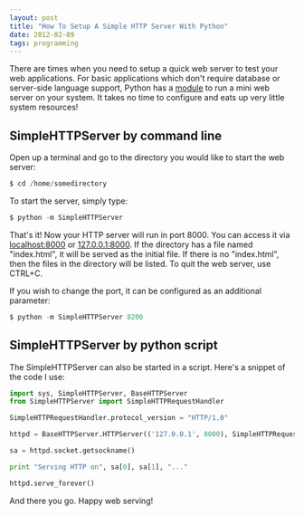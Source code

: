 ```yaml
---
layout: post
title: "How To Setup A Simple HTTP Server With Python"
date: 2012-02-09
tags: programming
---
```


There are times when you need to setup a quick web server to test your web applications. For basic applications which don't require database or server-side language support, Python has a [module][1] to run a mini web server on your system. It takes no time to configure and eats up very little system resources!

## SimpleHTTPServer by command line ##

Open up a terminal and go to the directory you would like to start the web server:

``` python
$ cd /home/somedirectory
```

To start the server, simply type:

``` python
$ python -m SimpleHTTPServer
```

That's it! Now your HTTP server will run in port 8000. You can access it via [localhost:8000](http://localhost:8000/) or [127.0.0.1:8000](http://127.0.0.1:8000/). If the directory has a file named "index.html", it will be served as the initial file. If there is no "index.html", then the files in the directory will be listed. To quit the web server, use CTRL+C.

If you wish to change the port, it can be configured as an additional parameter:

``` python
$ python -m SimpleHTTPServer 8200
```

## SimpleHTTPServer by python script ##

The SimpleHTTPServer can also be started in a script. Here's a snippet of the code I use:

``` python
import sys, SimpleHTTPServer, BaseHTTPServer
from SimpleHTTPServer import SimpleHTTPRequestHandler

SimpleHTTPRequestHandler.protocol_version = "HTTP/1.0"

httpd = BaseHTTPServer.HTTPServer(('127.0.0.1', 8000), SimpleHTTPRequestHandler)

sa = httpd.socket.getsockname()

print "Serving HTTP on", sa[0], sa[1], "..."

httpd.serve_forever()
```

And there you go. Happy web serving!

[1]: http://docs.python.org/library/simplehttpserver.html
